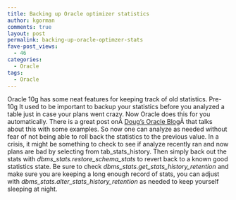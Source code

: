 ```yaml
---
title: Backing up Oracle optimizer statistics
author: kgorman
comments: true
layout: post
permalink: backing-up-oracle-optimzer-stats
fave-post_views:
  - 46
categories:
  - Oracle
tags:
  - Oracle
---
```

Oracle 10g has some neat features for keeping track of old statistics. Pre-10g It used to be important to backup your statistics before you analyzed a table just in case your plans went crazy. Now Oracle does this for you automatically. There is a great post onÂ <a href="http://oracledoug.com/serendipity/index.php?/archives/1000-Saving-Optimiser-Stats-10g.html" target="_blank">Doug&#8217;s Oracle Blog</a>Â that talks about this with some examples. So now one can analyze as needed without fear of not being able to roll back the statistics to the previous value. In a crisis, it might be something to check to see if analyze recently ran and now plans are bad by selecting from tab\_stats\_history. Then simply back out the stats with <span style="font-style: italic" class="Apple-style-span">dbms_stats.restore_schema_stats</span> to revert back to a known good statistics state. Be sure to check <span style="font-style: italic" class="Apple-style-span">dbms_stats.get_stats_history_retention</span> and make sure you are keeping a long enough record of stats, you can adjust with <span style="font-style: italic" class="Apple-style-span">dbms_stats.alter_stats_history_retention</span> as needed to keep yourself sleeping at night.
